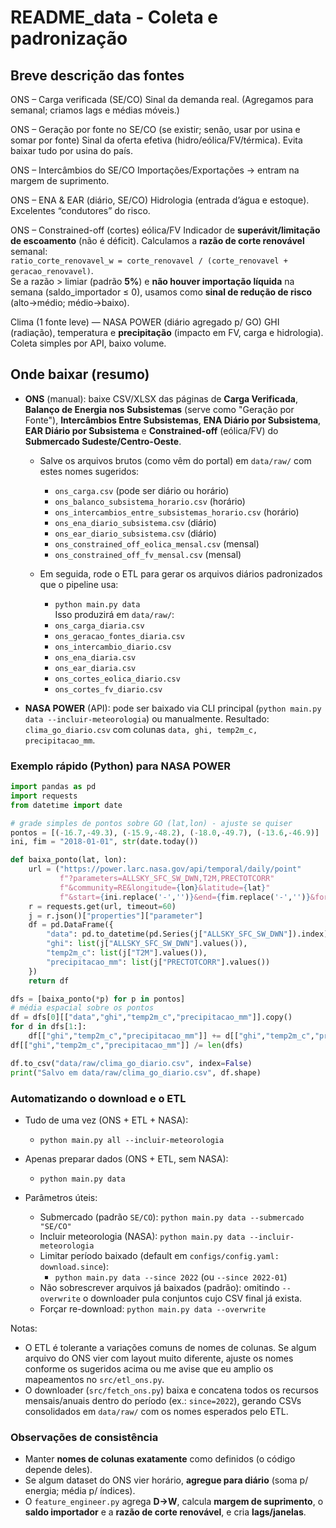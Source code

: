 # README_data - Coleta e padronização 

## Breve descrição das fontes
ONS – Carga verificada (SE/CO)
Sinal da demanda real. (Agregamos para semanal; criamos lags e médias móveis.)

ONS – Geração por fonte no SE/CO (se existir; senão, usar por usina e somar por fonte)
Sinal da oferta efetiva (hidro/eólica/FV/térmica). Evita baixar tudo por usina do país.

ONS – Intercâmbios do SE/CO
Importações/Exportações → entram na margem de suprimento.

ONS – ENA & EAR (diário, SE/CO)
Hidrologia (entrada d’água e estoque). Excelentes “condutores” do risco.

ONS – Constrained-off (cortes) eólica/FV
Indicador de **superávit/limitação de escoamento** (não é déficit). Calculamos a **razão de corte renovável** semanal:  
`ratio_corte_renovavel_w = corte_renovavel / (corte_renovavel + geracao_renovavel)`.  
Se a razão > limiar (padrão **5%**) e **não houver importação líquida** na semana (saldo_importador ≤ 0), usamos como **sinal de redução de risco** (alto→médio; médio→baixo).

Clima (1 fonte leve) — NASA POWER (diário agregado p/ GO)
GHI (radiação), temperatura e **precipitação** (impacto em FV, carga e hidrologia). Coleta simples por API, baixo volume.


## Onde baixar (resumo)

- **ONS** (manual): baixe CSV/XLSX das páginas de **Carga Verificada**, **Balanço de Energia nos Subsistemas** (serve como "Geração por Fonte"), **Intercâmbios Entre Subsistemas**, **ENA Diário por Subsistema**, **EAR Diário por Subsistema** e **Constrained-off** (eólica/FV) do **Submercado Sudeste/Centro-Oeste**. 

  - Salve os arquivos brutos (como vêm do portal) em `data/raw/` com estes nomes sugeridos:  
    - `ons_carga.csv` (pode ser diário ou horário)  
    - `ons_balanco_subsistema_horario.csv` (horário)  
    - `ons_intercambios_entre_subsistemas_horario.csv` (horário)  
    - `ons_ena_diario_subsistema.csv` (diário)  
    - `ons_ear_diario_subsistema.csv` (diário)  
    - `ons_constrained_off_eolica_mensal.csv` (mensal)  
    - `ons_constrained_off_fv_mensal.csv` (mensal)

  - Em seguida, rode o ETL para gerar os arquivos diários padronizados que o pipeline usa:  
    - `python main.py data`  
    Isso produzirá em `data/raw/`:  
    - `ons_carga_diaria.csv`  
    - `ons_geracao_fontes_diaria.csv`  
    - `ons_intercambio_diario.csv`  
    - `ons_ena_diaria.csv`  
    - `ons_ear_diaria.csv`  
    - `ons_cortes_eolica_diario.csv`  
    - `ons_cortes_fv_diario.csv`

- **NASA POWER** (API): pode ser baixado via CLI principal (`python main.py data --incluir-meteorologia`) ou manualmente. Resultado: `clima_go_diario.csv` com colunas `data, ghi, temp2m_c, precipitacao_mm`.

### Exemplo rápido (Python) para NASA POWER

```python
import pandas as pd
import requests
from datetime import date

# grade simples de pontos sobre GO (lat,lon) - ajuste se quiser
pontos = [(-16.7,-49.3), (-15.9,-48.2), (-18.0,-49.7), (-13.6,-46.9)]
ini, fim = "2018-01-01", str(date.today())

def baixa_ponto(lat, lon):
    url = ("https://power.larc.nasa.gov/api/temporal/daily/point"
           f"?parameters=ALLSKY_SFC_SW_DWN,T2M,PRECTOTCORR"
           f"&community=RE&longitude={lon}&latitude={lat}"
           f"&start={ini.replace('-','')}&end={fim.replace('-','')}&format=JSON")
    r = requests.get(url, timeout=60)
    j = r.json()["properties"]["parameter"]
    df = pd.DataFrame({
        "data": pd.to_datetime(pd.Series(j["ALLSKY_SFC_SW_DWN"]).index),
        "ghi": list(j["ALLSKY_SFC_SW_DWN"].values()),
        "temp2m_c": list(j["T2M"].values()),
        "precipitacao_mm": list(j["PRECTOTCORR"].values())
    })
    return df

dfs = [baixa_ponto(*p) for p in pontos]
# média espacial sobre os pontos
df = dfs[0][["data","ghi","temp2m_c","precipitacao_mm"]].copy()
for d in dfs[1:]:
    df[["ghi","temp2m_c","precipitacao_mm"]] += d[["ghi","temp2m_c","precipitacao_mm"]]
df[["ghi","temp2m_c","precipitacao_mm"]] /= len(dfs)

df.to_csv("data/raw/clima_go_diario.csv", index=False)
print("Salvo em data/raw/clima_go_diario.csv", df.shape)
```

### Automatizando o download e o ETL
- Tudo de uma vez (ONS + ETL + NASA):  
  - `python main.py all --incluir-meteorologia`

- Apenas preparar dados (ONS + ETL, sem NASA):  
  - `python main.py data`

- Parâmetros úteis:
  - Submercado (padrão `SE/CO`): `python main.py data --submercado "SE/CO"`
  - Incluir meteorologia (NASA): `python main.py data --incluir-meteorologia`
  - Limitar período baixado (default em `configs/config.yaml: download.since`):
    - `python main.py data --since 2022` (ou `--since 2022-01`)
  - Não sobrescrever arquivos já baixados (padrão): omitindo `--overwrite` o downloader pula conjuntos cujo CSV final já exista.
  - Forçar re-download: `python main.py data --overwrite`

Notas:
- O ETL é tolerante a variações comuns de nomes de colunas. Se algum arquivo do ONS vier com layout muito diferente, ajuste os nomes conforme os sugeridos acima ou me avise que eu amplio os mapeamentos no `src/etl_ons.py`.
- O downloader (`src/fetch_ons.py`) baixa e concatena todos os recursos mensais/anuais dentro do período (ex.: `since=2022`), gerando CSVs consolidados em `data/raw/` com os nomes esperados pelo ETL.

### Observações de consistência
- Manter **nomes de colunas exatamente** como definidos (o código depende deles).  
- Se algum dataset do ONS vier horário, **agregue para diário** (soma p/ energia; média p/ índices).  
- O `feature_engineer.py` agrega **D→W**, calcula **margem de suprimento**, o **saldo importador** e a **razão de corte renovável**, e cria **lags/janelas**.
